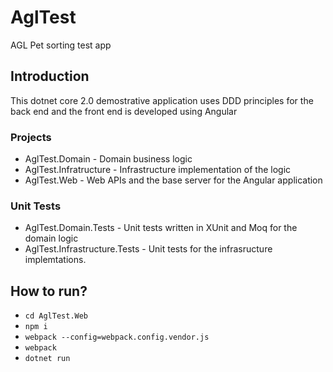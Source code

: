 # AglTest
AGL Pet sorting test app

## Introduction

This dotnet core 2.0 demostrative application uses DDD principles for the back end and the front end is developed using Angular

### Projects
 - AglTest.Domain - Domain business logic
 - AglTest.Infratructure - Infrastructure implementation of the logic
 - AglTest.Web - Web APIs and the base server for the Angular application

### Unit Tests
- AglTest.Domain.Tests - Unit tests written in XUnit and Moq for the domain logic
- AglTest.Infrastructure.Tests - Unit tests for the infrasructure implemtations.

## How to run?

 - `cd AglTest.Web`
 - `npm i`
 - `webpack --config=webpack.config.vendor.js`
 - `webpack`
 - `dotnet run`
